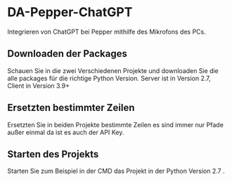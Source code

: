 # DA-Pepper-ChatGPT
Integrieren von ChatGPT bei Pepper mithilfe des Mikrofons des PCs.

## Downloaden der Packages
Schauen Sie in die zwei Verschiedenen Projekte und downloaden Sie die alle packages für die richtige Python Version.
Server ist in Version 2.7, Client in Version 3.9+

## Ersetzten bestimmter Zeilen
Ersetzten Sie in beiden Projekte bestimmte Zeilen es sind immer nur Pfade außer einmal da ist es auch der API Key.

## Starten des Projekts
Starten Sie zum Beispiel in der CMD das Projekt in der Python Version 2.7 .
